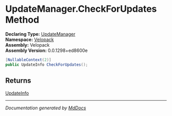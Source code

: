 ﻿<!--  
  <auto-generated>   
    The contents of this file were generated by a tool.  
    Changes to this file may be list if the file is regenerated  
  </auto-generated>   
-->

# UpdateManager.CheckForUpdates Method

**Declaring Type:** [UpdateManager](../index.md)  
**Namespace:** [Velopack](../../index.md)  
**Assembly:** Velopack  
**Assembly Version:** 0.0.1298+ed8600e

```csharp
[NullableContext(2)]
public UpdateInfo CheckForUpdates();
```

## Returns

[UpdateInfo](../../UpdateInfo/index.md)

___

*Documentation generated by [MdDocs](https://github.com/ap0llo/mddocs)*
